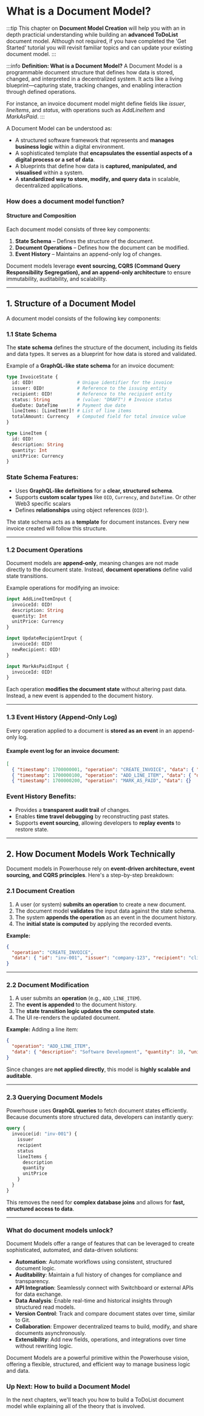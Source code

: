 # What is a Document Model?

:::tip
This chapter on **Document Model Creation** will help you with an in depth practicial understanding while building an **advanced ToDoList** document model. 
Although not required, if you have completed the 'Get Started' tutorial you will revisit familiar topics and can update your existing document model.
:::

:::info **Definition: What is a Document Model?**
A Document Model is a programmable document structure that defines how data is stored, changed, and interpreted in a decentralized system. It acts like a living blueprint—capturing state, tracking changes, and enabling interaction through defined operations.

For instance, an invoice document model might define fields like *issuer*, *lineItems*, and *status*, with operations such as *AddLineItem* and *MarkAsPaid*.
:::

A Document Model can be understood as: 
- A structured software framework that represents and **manages business logic** within a digital environment. 
- A sophisticated template that **encapsulates the essential aspects of a digital process or a set of data**. 
- A blueprints that define how data is **captured, manipulated, and visualised** within a system. 
- A **standardized way to store, modify, and query data** in scalable, decentralized applications.

### **How does a document model function?**

#### **Structure and Composition**

Each document model consists of three key components:

1. **State Schema** – Defines the structure of the document.
2. **Document Operations** – Defines how the document can be modified.
3. **Event History** – Maintains an append-only log of changes.

Document models leverage **event sourcing, CQRS (Command Query Responsibility Segregation), and an append-only architecture** to ensure immutability, auditability, and scalability. 

---

## **1. Structure of a Document Model**

A document model consists of the following key components:

### **1.1 State Schema**

The **state schema** defines the structure of the document, including its fields and data types. It serves as a blueprint for how data is stored and validated.

Example of a **GraphQL-like state schema** for an invoice document:

```graphql
type InvoiceState {
  id: OID!                # Unique identifier for the invoice
  issuer: OID!            # Reference to the issuing entity
  recipient: OID!         # Reference to the recipient entity
  status: String          # (value: "DRAFT") # Invoice status
  dueDate: DateTime       # Payment due date
  lineItems: [LineItem!]! # List of line items
  totalAmount: Currency   # Computed field for total invoice value
}

type LineItem {
  id: OID!
  description: String
  quantity: Int 
  unitPrice: Currency
}
```

### **State Schema Features:**

- Uses **GraphQL-like definitions** for a **clear, structured schema**.
- Supports **custom scalar types** like `OID`, `Currency`, and `DateTime`. Or other Web3 specific scalars
- Defines **relationships** using object references (`OID!`).

The state schema acts as a **template** for document instances. Every new invoice created will follow this structure.

---

### **1.2 Document Operations**

Document models are **append-only**, meaning changes are not made directly to the document state. Instead, **document operations** define valid state transitions.

Example operations for modifying an invoice:

```graphql
input AddLineItemInput {
  invoiceId: OID!
  description: String
  quantity: Int 
  unitPrice: Currency
}

input UpdateRecipientInput {
  invoiceId: OID!
  newRecipient: OID!
}

input MarkAsPaidInput {
  invoiceId: OID!
}
```

Each operation **modifies the document state** without altering past data.    
Instead, a new event is appended to the document history.

---

### **1.3 Event History (Append-Only Log)**

Every operation applied to a document is **stored as an event** in an append-only log.

#### **Example event log for an invoice document:**

```json
[
  { "timestamp": 1700000001, "operation": "CREATE_INVOICE", "data": { "id": "inv-001", "issuer": "company-123", "recipient": "client-456" } },
  { "timestamp": 1700000100, "operation": "ADD_LINE_ITEM", "data": { "description": "Software Development", "quantity": 10, "unitPrice": 100 } },
  { "timestamp": 1700000200, "operation": "MARK_AS_PAID", "data": {} 
```

### **Event History Benefits:**

- Provides a **transparent audit trail** of changes.
- Enables **time travel debugging** by reconstructing past states.
- Supports **event sourcing**, allowing developers to **replay events** to restore state.

---

## **2. How Document Models Work Technically**

Document models in Powerhouse rely on **event-driven architecture, event sourcing, and CQRS principles**. Here's a step-by-step breakdown:

### **2.1 Document Creation**

1. A user (or system) **submits an operation** to create a new document.
2. The document model **validates** the input data against the state schema.
3. The system **appends the operation** as an event in the document history.
4. The **initial state is computed** by applying the recorded events.

**Example:**

```json
{
  "operation": "CREATE_INVOICE",
  "data": { "id": "inv-001", "issuer": "company-123", "recipient": "client-456" }
}
```

---

### **2.2 Document Modification**

1. A user submits an **operation** (e.g., `ADD_LINE_ITEM`).
2. The **event is appended** to the document history.
3. The **state transition logic updates the computed state**.
4. The UI re-renders the updated document.

**Example:**
Adding a line item:

```json
{
  "operation": "ADD_LINE_ITEM",
  "data": { "description": "Software Development", "quantity": 10, "unitPrice": 100 }
}
```

Since changes are **not applied directly**, this model is **highly scalable and auditable**.

---

### **2.3 Querying Document Models**

Powerhouse uses **GraphQL queries** to fetch document states efficiently. Because documents store structured data, developers can instantly query:

```graphql
query {
  invoice(id: "inv-001") {
    issuer
    recipient
    status
    lineItems {
      description
      quantity
      unitPrice
    }
  }
}
```

This removes the need for **complex database joins** and allows for **fast, structured access to data**.

---

### **What do document models unlock?**

Document Models offer a range of features that can be leveraged to create sophisticated, automated, and data-driven solutions:

- **Automation**: Automate workflows using consistent, structured document logic.
- **Auditability**: Maintain a full history of changes for compliance and transparency.
- **API Integration**: Seamlessly connect with Switchboard or external APIs for data exchange.
- **Data Analysis**: Enable real-time and historical insights through structured read models.
- **Version Control**: Track and compare document states over time, similar to Git.
- **Collaboration**: Empower decentralized teams to build, modify, and share documents asynchronously.
- **Extensibility**: Add new fields, operations, and integrations over time without rewriting logic.

Document Models are a powerful primitive within the Powerhouse vision, offering a flexible, structured, and efficient way to manage business logic and data. 

### Up Next: How to build a Document Model

In the next chapters, we'll teach you how to build a ToDoList document model while explaining all of the theory that is involved.